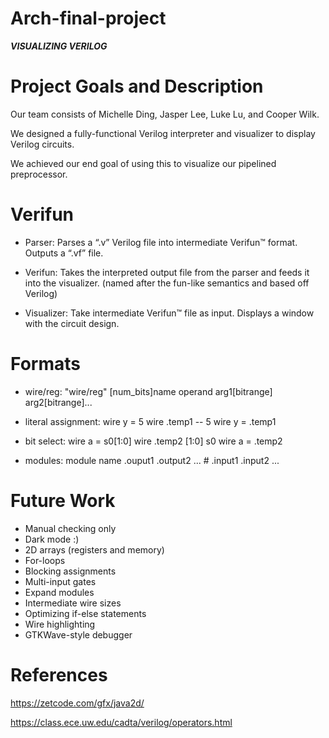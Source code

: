 
# Arch-final-project
***VISUALIZING VERILOG***

# Project Goals and Description

Our team consists of Michelle Ding, Jasper Lee, Luke Lu, and Cooper Wilk.

We designed a fully-functional Verilog interpreter and visualizer to display Verilog circuits.

We achieved our end goal of using this to visualize our pipelined preprocessor.

# Verifun
- Parser: Parses a “.v” Verilog file into intermediate Verifun™ format.
Outputs a “.vf” file.

- Verifun: Takes the interpreted output file from the parser and feeds it into the visualizer.
(named after the fun-like semantics and based off Verilog)

- Visualizer: Take intermediate Verifun™ file as input.
Displays a window with the circuit design.


# Formats
- wire/reg: "wire/reg" [num_bits]name operand arg1[bitrange] arg2[bitrange]...

- literal assignment: wire y = 5 
wire .temp1 -- 5
wire y = .temp1

- bit select: wire a = s0[1:0]
wire .temp2 [1:0] s0
wire a = .temp2

- modules: module name .ouput1 .output2 ... # .input1 .input2 ...

# Future Work
- Manual checking only
- Dark mode :)
- 2D arrays (registers and memory)
- For-loops
- Blocking assignments
- Multi-input gates
- Expand modules
- Intermediate wire sizes
- Optimizing if-else statements
- Wire highlighting
- GTKWave-style debugger


# References
https://zetcode.com/gfx/java2d/

https://class.ece.uw.edu/cadta/verilog/operators.html

